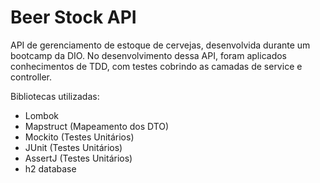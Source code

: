 # Beer Stock API
API de gerenciamento de estoque de cervejas, desenvolvida durante um bootcamp da DIO.
No desenvolvimento dessa API, foram aplicados conhecimentos de TDD, com testes cobrindo as camadas de service e controller.

Bibliotecas utilizadas:
- Lombok
- Mapstruct (Mapeamento dos DTO)
- Mockito (Testes Unitários)
- JUnit (Testes Unitários)
- AssertJ (Testes Unitários)
- h2 database